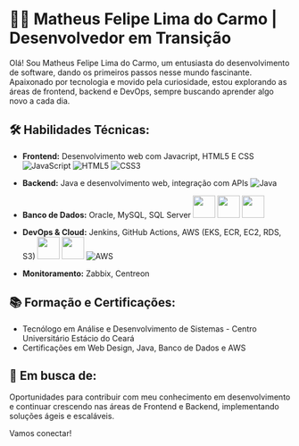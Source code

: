 # 👨‍💻 Matheus Felipe Lima do Carmo | Desenvolvedor em Transição

Olá! Sou Matheus Felipe Lima do Carmo, um entusiasta do desenvolvimento de software, dando os primeiros passos nesse mundo fascinante. 
Apaixonado por tecnologia e movido pela curiosidade, estou explorando as áreas de frontend, backend e DevOps, sempre buscando aprender algo novo a cada dia.

## 🛠️ Habilidades Técnicas:
- **Frontend:** Desenvolvimento web com Javacript, HTML5 E CSS ![JavaScript](https://img.shields.io/badge/JavaScript-F7DF1E?logo=javascript&logoColor=white)
![HTML5](https://img.shields.io/badge/HTML5-E34F26?logo=html5&logoColor=white)
![CSS3](https://img.shields.io/badge/CSS3-1572B6?logo=css3&logoColor=white)

- **Backend:** Java e desenvolvimento web, integração com APIs ![Java](https://img.shields.io/badge/Java-007396?logo=java&logoColor=white)

- **Banco de Dados:** Oracle, MySQL, SQL Server <img src="https://cdn.jsdelivr.net/gh/devicons/devicon/icons/oracle/oracle-original.svg" width="40" height="40"/> <img src="https://cdn.jsdelivr.net/gh/devicons/devicon/icons/mysql/mysql-original.svg" width="40" height="40"/> <img src="https://cdn.jsdelivr.net/gh/devicons/devicon/icons/microsoftsqlserver/microsoftsqlserver-plain.svg" width="40" height="40"/>



- **DevOps & Cloud:** Jenkins, GitHub Actions, AWS (EKS, ECR, EC2, RDS, S3) <img src="https://cdn.jsdelivr.net/gh/devicons/devicon/icons/jenkins/jenkins-original.svg" width="40" height="40"/> <img src="https://cdn.jsdelivr.net/gh/devicons/devicon/icons/github/github-original.svg" width="40" height="40"/> ![AWS](https://img.shields.io/badge/AWS-232F3E?logo=amazon-aws&logoColor=white)




- **Monitoramento:** Zabbix, Centreon 








## 📚 Formação e Certificações:
- Tecnólogo em Análise e Desenvolvimento de Sistemas - Centro Universitário Estácio do Ceará
- Certificações em Web Design, Java, Banco de Dados e AWS

## 🚀 Em busca de:
Oportunidades para contribuir com meu conhecimento em desenvolvimento e continuar crescendo nas áreas de Frontend e Backend, implementando soluções ágeis e escaláveis.

Vamos conectar!
